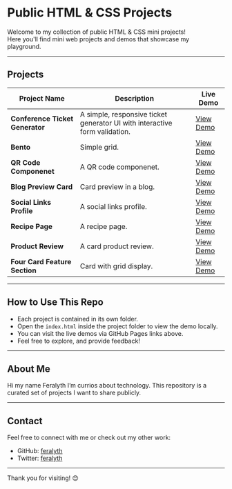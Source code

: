 # Public HTML & CSS Projects

Welcome to my collection of public HTML & CSS mini projects!  
Here you'll find mini web projects and demos that showcase my playground.

---

## Projects

| Project Name                    | Description                                                                | Live Demo                                                                                     |
| ------------------------------- | -------------------------------------------------------------------------- | --------------------------------------------------------------------------------------------- |
| **Conference Ticket Generator** | A simple, responsive ticket generator UI with interactive form validation. | [View Demo](https://feralyth.github.io/html-css-public-projects/conference-ticket-generator/) |
| **Bento**                       | Simple grid.                                                               | [View Demo](https://feralyth.github.io/html-css-public-projects/bento/)                       |
| **QR Code Componenet**          | A QR code componenet.                                                      | [View Demo](https://feralyth.github.io/html-css-public-projects/qr-code-component/)           |
| **Blog Preview Card**           | Card preview in a blog.                                                    | [View Demo](https://feralyth.github.io/html-css-public-projects/blog-preview-card/)           |
| **Social Links Profile**        | A social links profile.                                                    | [View Demo](https://feralyth.github.io/html-css-public-projects/social-links-profile/)        |
| **Recipe Page**                 | A recipe page.                                                             | [View Demo](https://feralyth.github.io/html-css-public-projects/recipe-page/)                 |
| **Product Review**              | A card product review.                                                     | [View Demo](https://feralyth.github.io/html-css-public-projects/product-review/)              |
| **Four Card Feature Section**   | Card with grid display.                                                    | [View Demo](https://feralyth.github.io/html-css-public-projects/four-card-feature-section/)   |

---

## How to Use This Repo

- Each project is contained in its own folder.
- Open the `index.html` inside the project folder to view the demo locally.
- You can visit the live demos via GitHub Pages links above.
- Feel free to explore, and provide feedback!

---

## About Me

Hi my name Feralyth I’m currios about technology. This repository is a curated set of projects I want to share publicly.

---

## Contact

Feel free to connect with me or check out my other work:

- GitHub: [feralyth](https://github.com/feralyth)
- Twitter: [feralyth](https://x.com/feralyth)

---

Thank you for visiting! 😊